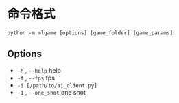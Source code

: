 # 命令格式
```shell
python -m mlgame [options] [game_folder] [game_params]
```

## Options
- `-h` , `--help` help
- `-f` , `--fps`  fps
- `-i [/path/to/ai_client.py]` 
- `-1` , `--one_shot` one shot
